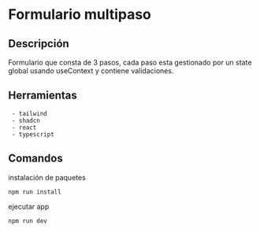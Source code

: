 # Formulario multipaso

## Descripción

Formulario que consta de 3 pasos, cada paso esta gestionado por un state global usando useContext y contiene validaciones.

## Herramientas

```
 - tailwind
 - shadcn
 - react
 - typescript

```

## Comandos

instalación de paquetes

```shell
npm run install
```

ejecutar app

```shell
npm run dev
```
